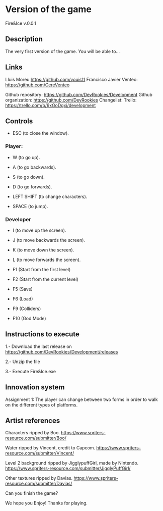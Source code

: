# Version of the game

Fire&Ice v.0.0.1

## Description

The very first version of the game. You will be able to...

## Links

Lluis Moreu https://github.com/youis11 
Francisco Javier Venteo: https://github.com/CereVenteo 

Github repository: https://github.com/DevRookies/Development
Github organization: https://github.com/DevRookies
Changelist: 
Trello: https://trello.com/b/6xGoDgxj/development

## Controls

- ESC (to close the window).

### Player: 

- W (to go up).
- A (to go backwards).
- S (to go down).
- D (to go forwards).

- LEFT SHIFT (to change characters).

- SPACE (to jump).


### Developer

- I (to move up the screen).
- J (to move backwards the screen).
- K (to move down the screen).
- L (to move forwards the screen).

- F1 (Start from the first level)
- F2 (Start from the current level)
- F5 (Save)
- F6 (Load)
- F9 (Colliders)
- F10 (God Mode)

## Instructions to execute

1.- Download the last release on https://github.com/DevRookies/Development/releases

2.- Unzip the file

3.- Execute Fire&Ice.exe

## Innovation system

Assignment 1: The player can change between two forms in order to walk on the different types of platforms.

## Artist references

Characters ripped by Boo. https://www.spriters-resource.com/submitter/Boo/

Water ripped by Vincent, credit to Capcom. https://www.spriters-resource.com/submitter/Vincent/

Level 2 background ripped by JigglypuffGirl, made by Nintendo. https://www.spriters-resource.com/submitter/JigglyPuffGirl/

Other textures ripped by Davias. https://www.spriters-resource.com/submitter/Davias/



Can you finish the game?

We hope you Enjoy! Thanks for playing.